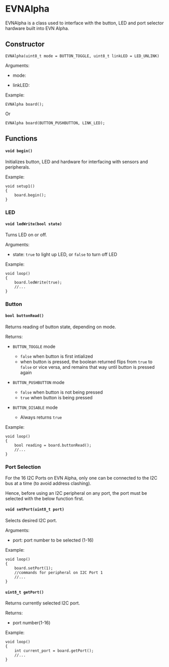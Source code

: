 # EVNAlpha
EVNAlpha is a class used to interface with the button, LED and port selector hardware built into EVN Alpha.

## Constructor
`EVNAlpha(uint8_t mode = BUTTON_TOGGLE, uint8_t linkLED = LED_UNLINK)`

Arguments:
* mode: 

* linkLED: 

Example:
```
EVNAlpha board();
```
Or
```
EVNAlpha board(BUTTON_PUSHBUTTON, LINK_LED);
```

## Functions
#### `void begin()`
Initializes button, LED and hardware for interfacing with sensors and peripherals.

Example:
```
void setup1()
{
    board.begin();
}
```

### LED
#### `void ledWrite(bool state)`
Turns LED on or off.

Arguments:
* state: `true` to light up LED, or `false` to turn off LED

Example:
```
void loop()
{
    board.ledWrite(true);
    //...
}
```

### Button
#### `bool buttonRead()`
Returns reading of button state, depending on mode.

Returns:
* `BUTTON_TOGGLE` mode
  * `false` when button is first intialized
  * when button is pressed, the boolean returned flips from `true` to `false` or vice versa, and remains that way until button is pressed again

* `BUTTON_PUSHBUTTON` mode
  * `false` when button is not being pressed
  * `true` when button is being pressed

* `BUTTON_DISABLE` mode
  * Always returns `true`

Example:
```
void loop()
{
    bool reading = board.buttonRead();
    //...
}
```

### Port Selection
For the 16 I2C Ports on EVN Alpha, only one can be connected to the I2C bus at a time (to avoid address clashing).

Hence, before using an I2C peripheral on any port, the port must be selected with the below function first.

#### `void setPort(uint8_t port)`
Selects desired I2C port.

Arguments:
* port: port number to be selected (1-16)

Example:
```
void loop()
{
    board.setPort(1);
    //commands for peripheral on I2C Port 1
    //...
}
```

#### `uint8_t getPort()`
Returns currently selected I2C port.

Returns:
* port number(1-16)

Example:
```
void loop()
{
    int current_port = board.getPort();
    //...
}
```